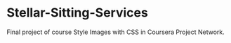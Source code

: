 # Stellar-Sitting-Services
Final project of course Style Images with CSS in Coursera Project Network.
